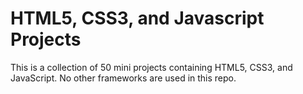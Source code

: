 # HTML5, CSS3, and Javascript Projects
 
This is a collection of 50 mini projects containing HTML5, CSS3, and JavaScript. No other frameworks are used in this repo.


